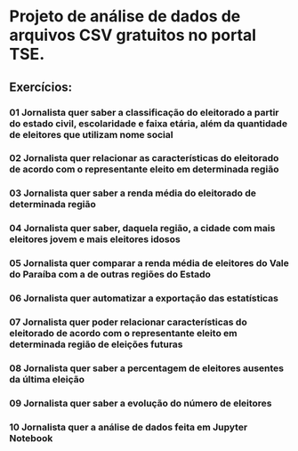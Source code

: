 # Projeto de análise de dados de arquivos CSV gratuitos no portal TSE. 

## Exercícios:

### 01 Jornalista quer saber a classificação do eleitorado a partir do estado civil, escolaridade e faixa etária, além da quantidade de eleitores que utilizam nome social 	
### 02 Jornalista quer relacionar as características do eleitorado de acordo com o representante eleito em determinada região 	
### 03 Jornalista quer saber a renda média do eleitorado de determinada região 	
### 04 Jornalista quer saber, daquela região, a cidade com mais eleitores jovem e mais eleitores idosos 	
### 05 Jornalista quer comparar a renda média de eleitores do Vale do Paraíba com a de outras regiões do Estado 	
### 06 Jornalista quer automatizar a exportação das estatísticas 	
### 07 Jornalista quer poder relacionar características do eleitorado de acordo com o representante eleito em determinada região de eleições futuras 	
### 08 Jornalista quer saber a percentagem de eleitores ausentes da última eleição 	
### 09 Jornalista quer saber a evolução do número de eleitores 	
### 10 Jornalista quer a análise de dados feita em Jupyter Notebook 	
